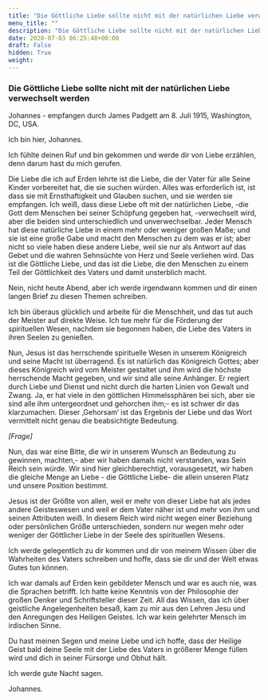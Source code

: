 ```yaml
---
title: "Die Göttliche Liebe sollte nicht mit der natürlichen Liebe verwechselt werden"
menu_title: ""
description: "Die Göttliche Liebe sollte nicht mit der natürlichen Liebe verwechselt werden"
date: 2020-07-03 06:25:48+00:00
draft: False
hidden: True
weight:
---
```

### Die Göttliche Liebe sollte nicht mit der natürlichen Liebe verwechselt werden

Johannes - empfangen durch James Padgett am 8. Juli 1915, Washington, DC, USA.

Ich bin hier, Johannes.

Ich fühlte deinen Ruf und bin gekommen und werde dir von Liebe erzählen, denn darum hast du mich gerufen.

Die Liebe die ich auf Erden lehrte ist die Liebe, die der Vater für alle Seine Kinder vorbereitet hat, die sie suchen würden.  Alles was erforderlich ist, ist dass sie mit Ernsthaftigkeit und Glauben suchen, und sie werden sie empfangen. Ich weiß, dass diese Liebe oft mit der natürlichen Liebe, -die Gott dem Menschen bei seiner Schöpfung gegeben hat, -verwechselt wird, aber die beiden sind unterschiedlich und unverwechselbar. Jeder Mensch hat diese natürliche Liebe in einem mehr oder weniger großen Maße; und sie ist eine große Gabe und macht den Menschen zu dem was er ist; aber nicht so viele haben diese andere Liebe, weil sie nur als Antwort auf das Gebet und die wahren Sehnsüchte von Herz und Seele verliehen wird. Das ist die Göttliche Liebe, und das ist die Liebe, die den Menschen zu einem Teil der Göttlichkeit des Vaters und damit unsterblich macht.

Nein, nicht heute Abend, aber ich werde irgendwann kommen und dir einen langen Brief zu diesen Themen schreiben.

Ich bin überaus glücklich und arbeite für die Menschheit, und das tut auch der Meister auf direkte Weise. Ich tue mehr für die Förderung der spirituellen Wesen, nachdem sie begonnen haben, die Liebe des Vaters in ihren Seelen zu genießen.

Nun, Jesus ist das herrschende spirituelle Wesen in unserem Königreich und seine Macht ist überragend. Es ist natürlich das Königreich Gottes; aber dieses Königreich wird vom Meister gestaltet und ihm wird die höchste herrschende Macht gegeben, und wir sind alle seine Anhänger. Er regiert durch Liebe und Dienst und nicht durch die harten Linien von Gewalt und Zwang. Ja, er hat viele in den göttlichen  Himmelssphären bei sich, aber sie sind alle ihm untergeordnet und gehorchen ihm;-  es ist schwer dir das klarzumachen. Dieser ‚Gehorsam‘ ist das Ergebnis der Liebe und das Wort vermittelt nicht genau die beabsichtigte Bedeutung.

*[Frage]*

Nun, das war eine Bitte, die wir in unserem Wunsch an Bedeutung zu gewinnen, machten,- aber wir haben damals nicht verstanden, was Sein Reich sein würde. Wir sind hier gleichberechtigt, vorausgesetzt, wir haben die gleiche Menge an Liebe - die Göttliche Liebe- die allein unseren Platz und unsere Position bestimmt.

Jesus ist der Größte von allen, weil er mehr von dieser Liebe hat als jedes andere Geisteswesen und weil er dem Vater näher ist und mehr von ihm und seinen Attributen weiß. In diesem Reich wird nicht wegen einer Beziehung oder persönlichen Größe unterschieden, sondern nur wegen mehr oder weniger der Göttlicher Liebe in der Seele des spirituellen Wesens.

Ich werde gelegentlich zu dir kommen und dir von meinem Wissen über die Wahrheiten des Vaters schreiben und hoffe, dass sie dir und der Welt etwas Gutes tun können.

Ich war damals auf Erden kein gebildeter Mensch und war es auch nie, was die Sprachen betrifft. Ich hatte keine Kenntnis von der Philosophie der großen Denker und Schriftsteller dieser Zeit. All das Wissen, das ich über geistliche Angelegenheiten besaß, kam zu mir aus den Lehren Jesu und den Anregungen des Heiligen Geistes. Ich war kein gelehrter Mensch im irdischen Sinne.

Du hast meinen Segen und meine Liebe und ich hoffe, dass der Heilige Geist bald deine Seele mit der Liebe des Vaters in größerer Menge füllen wird und dich in seiner Fürsorge und Obhut hält.

Ich werde gute Nacht sagen.

Johannes.
